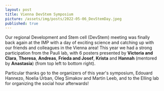 ```yaml
---
layout: post
title: Vienna DevStem Symposium
picture: /assets/img/posts/2022-05-06_DevStemDay.jpeg
published: true
---
```

Our regional Development and Stem cell (DevStem) meeting was finally back again at the IMP with a day of exciting science and catching up with our friends and colleagues in the Vienna area!
This year we had a strong participation from the Pauli lab, with 6 posters presented by **Victoria and Clara**, **Theresa**, **Andreas**, **Frieda and Josef**, **Krista** and **Hannah** (mentored by **Anastasia**) (from top left to bottom right). 

Particular thanks go to the organizers of this year's symposium, Edouard Hannezo, Noelia Urban, Oleg Simakov and Martin Leeb, and to the Elling lab for organizing the social hour afterwards!

